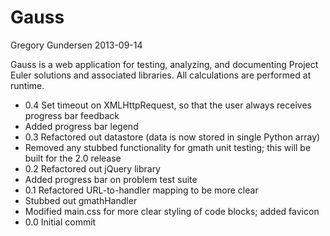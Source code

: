 Gauss
=====
Gregory Gundersen
2013-09-14

Gauss is a web application for testing, analyzing, and documenting Project
Euler solutions and associated libraries. All calculations are performed at
runtime.

- 0.4 Set timeout on XMLHttpRequest, so that the user always receives progress bar feedback
- Added progress bar legend
- 0.3 Refactored out datastore (data is now stored in single Python array)
- Removed any stubbed functionality for gmath unit testing; this will be built for the 2.0 release
- 0.2 Refactored out jQuery library
- Added progress bar on problem test suite
- 0.1 Refactored URL-to-handler mapping to be more clear
- Stubbed out gmathHandler
- Modified main.css for more clear styling of code blocks; added favicon
- 0.0 Initial commit